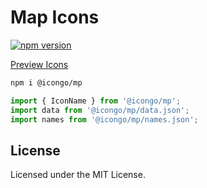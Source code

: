 Map Icons
===

[![npm version](https://img.shields.io/npm/v/@icongo/mp.svg)](https://www.npmjs.com/package/@icongo/mp)

[Preview Icons](http://icongo.github.io/#/icons/mp)

```bash
npm i @icongo/mp
```

```jsx
import { IconName } from '@icongo/mp';
import data from '@icongo/mp/data.json';
import names from '@icongo/mp/names.json';
```

## License

Licensed under the MIT License.